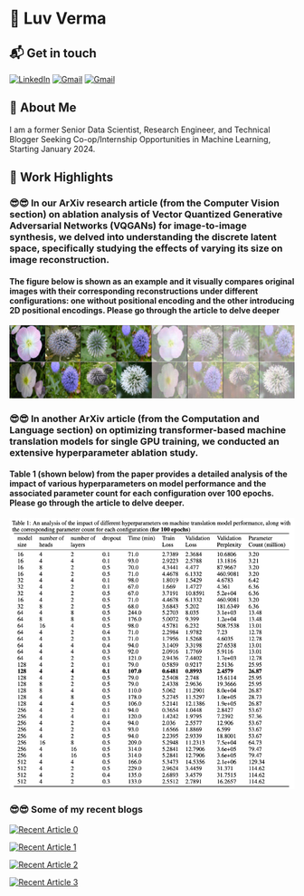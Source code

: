 # 🤖 Luv Verma

## 📬 Get in touch

[![LinkedIn](https://img.shields.io/badge/-Luv%20Verma-blue?logo=linkedin)](https://www.linkedin.com/in/luvverma/)
[![Gmail](https://img.shields.io/badge/-verma.lu-white?logo=northeastern)](mailto:verma.lu@northeastern.edu)
[![Gmail](https://img.shields.io/badge/-luvverma2011-white?logo=gmail)](mailto:luvverma2011@gmail.com)


## 🚀 About Me
I am a former Senior Data Scientist, Research Engineer, and Technical Blogger Seeking Co-op/Internship Opportunities in Machine Learning, Starting January 2024.

## 🚀 Work Highlights

### 😎😎 In our ArXiv research article (from the Computer Vision section) on ablation analysis of Vector Quantized Generative Adversarial Networks (VQGANs) for image-to-image synthesis, we delved into understanding the discrete latent space, specifically studying the effects of varying its size on image reconstruction.
#### The figure below is shown as an example and it visually compares original images with their corresponding reconstructions under different configurations: one without positional encoding and the other introducing 2D positional encodings. Please go through the article to delve deeper
<a target="_blank" href="https://arxiv.org/pdf/2308.05242.pdf"><img src="https://github.com/luv91/VQGAN_Project/blob/main/figure_7_codebook_8192_ld_256_without_pos_withpos_Images%3D65.png" alt="My recent Arxiv article on VQGANs"></a>


### 😎😎 In another ArXiv article (from the Computation and Language section) on optimizing transformer-based machine translation models for single GPU training, we conducted an extensive hyperparameter ablation study. 
#### Table 1 (shown below) from the paper provides a detailed analysis of the impact of various hyperparameters on model performance and the associated parameter count for each configuration over 100 epochs. Please go through the article to delve deeper.
<a target="_blank" href="https://arxiv.org/pdf/2308.06017.pdf"><img src="https://github.com/luv91/MachineLanguageTranslation/blob/main/Table_1.png" alt="My recent Arxiv article on Ablation studies over Machine Translation Model"></a>


### 😎😎 Some of my recent blogs
<a target="_blank" href="https://github-readme-medium-recent-article.vercel.app/medium/@luvverma2011/0"><img src="https://github-readme-medium-recent-article.vercel.app/medium/@luvverma2011/0" alt="Recent Article 0"> 

<a target="_blank" href="https://github-readme-medium-recent-article.vercel.app/medium/@luvverma2011/1"><img src="https://github-readme-medium-recent-article.vercel.app/medium/@luvverma2011/1" alt="Recent Article 1"> 

<a target="_blank" href="https://github-readme-medium-recent-article.vercel.app/medium/@luvverma2011/2"><img src="https://github-readme-medium-recent-article.vercel.app/medium/@luvverma2011/2" alt="Recent Article 2"> 

<a target="_blank" href="https://github-readme-medium-recent-article.vercel.app/medium/@luvverma2011/3"><img src="https://github-readme-medium-recent-article.vercel.app/medium/@luvverma2011/3" alt="Recent Article 3"> 


<!--
**luv91/luv91** is a ✨ _special_ ✨ repository because its `README.md` (this file) appears on your GitHub profile.

Here are some ideas to get you started:

- 🔭 I’m currently working on ...
- 🌱 I’m currently learning ...
- 👯 I’m looking to collaborate on ...
- 🤔 I’m looking for help with ...
- 💬 Ask me about ...
- 📫 How to reach me: ...
- 😄 Pronouns: ...
- ⚡ Fun fact: ...
-->
